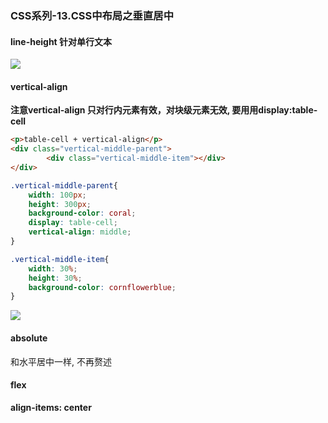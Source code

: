 ### CSS系列-13.CSS中布局之垂直居中

#### line-height 针对单行文本

![](https://174studio.com:17480/blog/wp-content/uploads/2018/09/e1ee444f102622886fae2b1c5e27f430.png)

#### vertical-align 

**注意vertical-align 只对行内元素有效，对块级元素无效, 要用用display:table-cell**

```html
<p>table-cell + vertical-align</p>
<div class="vertical-middle-parent">
		<div class="vertical-middle-item"></div>
</div>
```
```css
.vertical-middle-parent{
	width: 100px;
	height: 300px;
	background-color: coral;
	display: table-cell;
	vertical-align: middle;
}

.vertical-middle-item{
	width: 30%;
	height: 30%;
	background-color: cornflowerblue;
}
```
![](https://174studio.com:17480/blog/wp-content/uploads/2018/09/17e97732bb1f660881f25cc9aca72c3c.png)

#### absolute
和水平居中一样, 不再赘述

#### flex
**align-items: center**